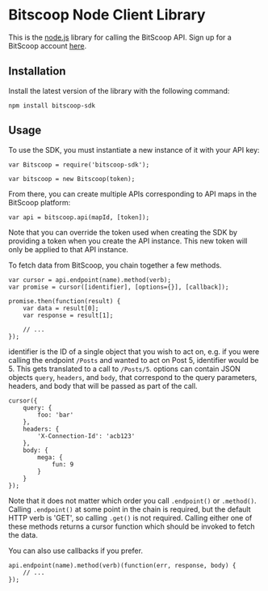 # Bitscoop Node Client Library

This is the [node.js](http://nodejs.org/) library for calling the BitScoop API.
Sign up for a BitScoop account [here](https://bitscoop.com/signup).


## Installation

Install the latest version of the library with the following command:

```
npm install bitscoop-sdk
```


## Usage

To use the SDK, you must instantiate a new instance of it with your API key:

```
var Bitscoop = require('bitscoop-sdk');

var bitscoop = new Bitscoop(token);
```

From there, you can create multiple APIs corresponding to API maps in the BitScoop platform:

```
var api = bitscoop.api(mapId, [token]);
```

Note that you can override the token used when creating the SDK by providing a token when you create the API instance.
This new token will only be applied to that API instance.

To fetch data from BitScoop, you chain together a few methods.

```
var cursor = api.endpoint(name).method(verb);
var promise = cursor([identifier], [options={}], [callback]);

promise.then(function(result) {
    var data = result[0];
    var response = result[1];

    // ...
});
```

identifier is the ID of a single object that you wish to act on, e.g. if you were calling the endpoint `/Posts` and wanted to act on Post 5, identifier would be 5.
This gets translated to a call to `/Posts/5`.
options can contain JSON objects `query`, `headers`, and `body`, that correspond to the query parameters, headers, and body that will be passed as part of the call.

```
cursor({
    query: {
        foo: 'bar'
    },
    headers: {
        'X-Connection-Id': 'acb123'
    },
    body: {
        mega: {
            fun: 9
        }
    }
});
```

Note that it does not matter which order you call `.endpoint()` or `.method()`.
Calling `.endpoint()` at some point in the chain is required, but the default HTTP verb is 'GET', so calling `.get()` is not required.
Calling either one of these methods returns a cursor function which should be invoked to fetch the data.

You can also use callbacks if you prefer.

```
api.endpoint(name).method(verb)(function(err, response, body) {
    // ...
});
```
